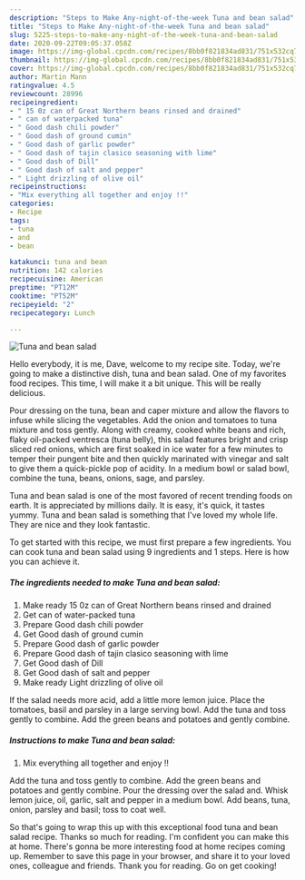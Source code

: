 ```yaml
---
description: "Steps to Make Any-night-of-the-week Tuna and bean salad"
title: "Steps to Make Any-night-of-the-week Tuna and bean salad"
slug: 5225-steps-to-make-any-night-of-the-week-tuna-and-bean-salad
date: 2020-09-22T09:05:37.058Z
image: https://img-global.cpcdn.com/recipes/8bb0f821834ad831/751x532cq70/tuna-and-bean-salad-recipe-main-photo.jpg
thumbnail: https://img-global.cpcdn.com/recipes/8bb0f821834ad831/751x532cq70/tuna-and-bean-salad-recipe-main-photo.jpg
cover: https://img-global.cpcdn.com/recipes/8bb0f821834ad831/751x532cq70/tuna-and-bean-salad-recipe-main-photo.jpg
author: Martin Mann
ratingvalue: 4.5
reviewcount: 28996
recipeingredient:
- " 15 0z can of Great Northern beans rinsed and drained"
- " can of waterpacked tuna"
- " Good dash chili powder"
- " Good dash of ground cumin"
- " Good dash of garlic powder"
- " Good dash of tajin clasico seasoning with lime"
- " Good dash of Dill"
- " Good dash of salt and pepper"
- " Light drizzling of olive oil"
recipeinstructions:
- "Mix everything all together and enjoy !!"
categories:
- Recipe
tags:
- tuna
- and
- bean

katakunci: tuna and bean 
nutrition: 142 calories
recipecuisine: American
preptime: "PT12M"
cooktime: "PT52M"
recipeyield: "2"
recipecategory: Lunch

---
```



![Tuna and bean salad](https://img-global.cpcdn.com/recipes/8bb0f821834ad831/751x532cq70/tuna-and-bean-salad-recipe-main-photo.jpg)

Hello everybody, it is me, Dave, welcome to my recipe site. Today, we're going to make a distinctive dish, tuna and bean salad. One of my favorites food recipes. This time, I will make it a bit unique. This will be really delicious.

Pour dressing on the tuna, bean and caper mixture and allow the flavors to infuse while slicing the vegetables. Add the onion and tomatoes to tuna mixture and toss gently. Along with creamy, cooked white beans and rich, flaky oil-packed ventresca (tuna belly), this salad features bright and crisp sliced red onions, which are first soaked in ice water for a few minutes to temper their pungent bite and then quickly marinated with vinegar and salt to give them a quick-pickle pop of acidity. In a medium bowl or salad bowl, combine the tuna, beans, onions, sage, and parsley.

Tuna and bean salad is one of the most favored of recent trending foods on earth. It is appreciated by millions daily. It is easy, it's quick, it tastes yummy. Tuna and bean salad is something that I've loved my whole life. They are nice and they look fantastic.


To get started with this recipe, we must first prepare a few ingredients. You can cook tuna and bean salad using 9 ingredients and 1 steps. Here is how you can achieve it.

<!--inarticleads1-->

##### The ingredients needed to make Tuna and bean salad:

1. Make ready  15 0z can of Great Northern beans rinsed and drained
1. Get  can of water-packed tuna
1. Prepare  Good dash chili powder
1. Get  Good dash of ground cumin
1. Prepare  Good dash of garlic powder
1. Prepare  Good dash of tajin clasico seasoning with lime
1. Get  Good dash of Dill
1. Get  Good dash of salt and pepper
1. Make ready  Light drizzling of olive oil


If the salad needs more acid, add a little more lemon juice. Place the tomatoes, basil and parsley in a large serving bowl. Add the tuna and toss gently to combine. Add the green beans and potatoes and gently combine. 

<!--inarticleads2-->

##### Instructions to make Tuna and bean salad:

1. Mix everything all together and enjoy !!


Add the tuna and toss gently to combine. Add the green beans and potatoes and gently combine. Pour the dressing over the salad and. Whisk lemon juice, oil, garlic, salt and pepper in a medium bowl. Add beans, tuna, onion, parsley and basil; toss to coat well. 

So that's going to wrap this up with this exceptional food tuna and bean salad recipe. Thanks so much for reading. I'm confident you can make this at home. There's gonna be more interesting food at home recipes coming up. Remember to save this page in your browser, and share it to your loved ones, colleague and friends. Thank you for reading. Go on get cooking!
